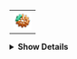 <table>
  <tr>
    <td><img src="https://github.com/Matt-Wild/faithful/blob/main/Page%20Elements/texCopperGearIcon.png?raw=true" width="32"></td>
  </tr>
</table>

<details>
<summary><strong>Show Details</strong></summary>

<table>
  <tr>
    <td align="center"><strong>Stat</strong></td>
    <td align="center"><strong>Value</strong></td>
    <td align="center"><strong>Stack</strong></td>
    <td align="center"><strong>Add</strong></td>
  </tr>
  <tr>
    <td align="center">Attack Speed</td>
    <td align="center">25%</td>
    <td align="center">Linear</td>
    <td align="center">+25%</td>
  </tr>
</table>

<table>
  <tr>
    <td><strong>Description</strong></td>
    <td>Increase attack speed while within the Teleporter zone.</td>
  </tr>
  <tr>
    <td><strong>Details</strong></td>
    <td>Increase <strong>attack speed</strong> by <strong>25%</strong> (<em>+25% per stack</em>) while inside the Teleporter zone.</td>
  </tr>
  <tr>
    <td><strong>Category</strong></td>
    <td>Damage, HoldoutZoneRelated</td>
  </tr>
  <tr>
    <td><strong>Corrupt</strong></td>
    <td><strong>Brass Screws</strong></td>
  </tr>
  <tr>
    <td><strong>Notes</strong></td>
    <td>
      • Provides the Copper Gear buff while within the teleporter radius.<br>
      • Leaving the teleporter radius will result in the buff expiring after 1 second.<br>
      • Unavailable in the Simulacrum alternate gamemode.<br>
    </td>
  </tr>
</table>

</details>
